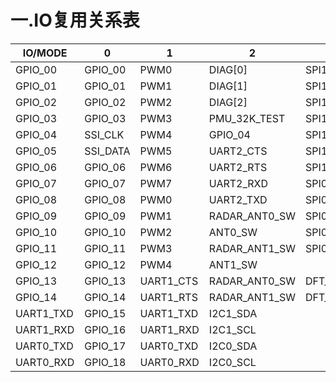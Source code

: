 # 一.IO复用关系表

| IO/MODE   | 0        | 1         | 2             | 3              | 4                  | 5                 | 6                   | 7            |
| --------- | -------- | --------- | ------------- | -------------- | ------------------ | ----------------- | ------------------- | ------------ |
| GPIO_00   | GPIO_00  | PWM0      | DIAG[0]       | SPI1_CSN       | JTAG_TDI           |                   |                     |              |
| GPIO_01   | GPIO_01  | PWM1      | DIAG[1]       | SPI1_IO0       | JTAG_MODE          | BT_SAMPLE         |                     |              |
| GPIO_02   | GPIO_02  | PWM2      | DIAG[2]       | SPI1_IO3       | WIFI_TSF_SYNC      | WL_GLP_SYNC_PULSE | BGLE_GLP_SYNC_PULSE |              |
| GPIO_03   | GPIO_03  | PWM3      | PMU_32K_TEST  | SPI1_IO1       | HW_ID[0]           | DIAG[3]           |                     |              |
| GPIO_04   | SSI_CLK  | PWM4      | GPIO_04       | SPI1_IO1       | JTAG_ENABLE        | DFT_JTAG_TMS      |                     |              |
| GPIO_05   | SSI_DATA | PWM5      | UART2_CTS     | SPI1_IO2       | GPIO_05            | SPI0_IN           | DFT_JTAG_TCK        |              |
| GPIO_06   | GPIO_06  | PWM6      | UART2_RTS     | SPI1_SCK       | REFCLK_FREQ_STATUS | DIAG[4]           | SPIO0_OUT           | DFT_JTAG_TDI |
| GPIO_07   | GPIO_07  | PWM7      | UART2_RXD     | SPI0_SCK       | I2S_MCLK           | DIAG[5]           |                     |              |
| GPIO_08   | GPIO_08  | PWM0      | UART2_TXD     | SPI0_CS1_N     | DIAG[6]            |                   |                     |              |
| GPIO_09   | GPIO_09  | PWM1      | RADAR_ANT0_SW | SPI0_OUT       | I2S_DO             | HW_ID[1]          | DIAG[7]             | JTAG_TD0     |
| GPIO_10   | GPIO_10  | PWM2      | ANT0_SW       | SPI0_CS0_N     | I2S_SCLK           | DIAG[0]           |                     |              |
| GPIO_11   | GPIO_11  | PWM3      | RADAR_ANT1_SW | SPI0_IN        | I2S_LRCLK          | DIAG[1]           | HW_ID[2]            |              |
| GPIO_12   | GPIO_12  | PWM4      | ANT1_SW       |                | I2S_DI             |                   | HW_ID[3]            |              |
| GPIO_13   | GPIO_13  | UART1_CTS | RADAR_ANT0_SW | DFT_JTAG_TD0   | JTAG_TMS           |                   |                     |              |
| GPIO_14   | GPIO_14  | UART1_RTS | RADAR_ANT1_SW | DFT_JTAG_TRSTN | JTAG_TCK           |                   |                     |              |
| UART1_TXD | GPIO_15  | UART1_TXD | I2C1_SDA      |                |                    |                   |                     |              |
| UART1_RXD | GPIO_16  | UART1_RXD | I2C1_SCL      |                |                    |                   |                     |              |
| UART0_TXD | GPIO_17  | UART0_TXD | I2C0_SDA      |                |                    |                   |                     |              |
| UART0_RXD | GPIO_18  | UART0_RXD | I2C0_SCL      |                |                    |                   |                     |              |
